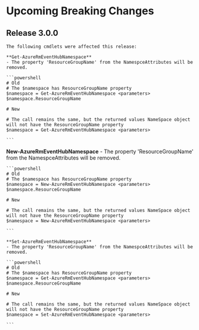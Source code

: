 <!--
    Please leave this section at the top of the breaking change documentation.

    New breaking changes should go under the section titled "Upcoming Breaking Changes", and should adhere to the following format:

    # Upcoming Breaking Changes

    ## Release X.0.0 - January 2017

    The following cmdlets were affected this release:

    **Cmdlet 1**
    - Description of what has changed

    ```powershell
    # Old
    # Sample of how the cmdlet was previously called

    # New
    # Sample of how the cmdlet should now be called
    ```

    Note: the above section follows the template found in the link below: 

    https://github.com/Azure/azure-powershell/blob/dev/documentation/breaking-changes/breaking-change-template.md
-->

# Upcoming Breaking Changes

## Release 3.0.0

    The following cmdlets were affected this release:

    **Get-AzureRmEventHubNamespace**
    - The property 'ResourceGroupName' from the NamespceAttributes will be removed. 

    ```powershell
    # Old
	# The $namespace has ResourceGroupName property 
    $namespace = Get-AzureRmEventHubNamespace <parameters>
	$namespace.ResourceGroupName
	
    # New

    # The call remains the same, but the returned values NameSpace object will not have the ResourceGroupName property    
    $namespace = Get-AzureRmEventHubNamespace <parameters>
    
    ```
  
  **New-AzureRmEventHubNamespace**
    - The property 'ResourceGroupName' from the NamespceAttributes will be removed.

    ```powershell
    # Old
	# The $namespace has ResourceGroupName property 
    $namespace = New-AzureRmEventHubNamespace <parameters>
	$namespace.ResourceGroupName
	
    # New

    # The call remains the same, but the returned values NameSpace object will not have the ResourceGroupName property    
    $namespace = New-AzureRmEventHubNamespace <parameters>
    
    ```
	
	**Set-AzureRmEventHubNamespace**
    - The property 'ResourceGroupName' from the NamespceAttributes will be removed.

    ```powershell
    # Old
	# The $namespace has ResourceGroupName property 
    $namespace = Get-AzureRmEventHubNamespace <parameters>
	$namespace.ResourceGroupName
	
    # New

    # The call remains the same, but the returned values NameSpace object will not have the ResourceGroupName property    
    $namespace = Set-AzureRmEventHubNamespace <parameters>
    
    ```
	